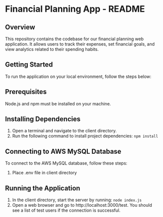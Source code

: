 # Financial Planning App - README
## Overview
This repository contains the codebase for our financial planning web application. It allows users to track their expenses, set financial goals, and view analytics related to their spending habits.
## Getting Started
To run the application on your local environment, follow the steps below:

## Prerequisites
Node.js and npm must be installed on your machine.

## Installing Dependencies
1. Open a terminal and navigate to the client directory.
2. Run the following command to install project dependencies:
`npm install`

## Connecting to AWS MySQL Database
To connect to the AWS MySQL database, follow these steps:
1. Place .env file in client directory

## Running the Application
1. In the client directory, start the server by running:
`node index.js`
2. Open a web browser and go to http://localhost:3000/test. You should see a list of test users if the connection is successful.


